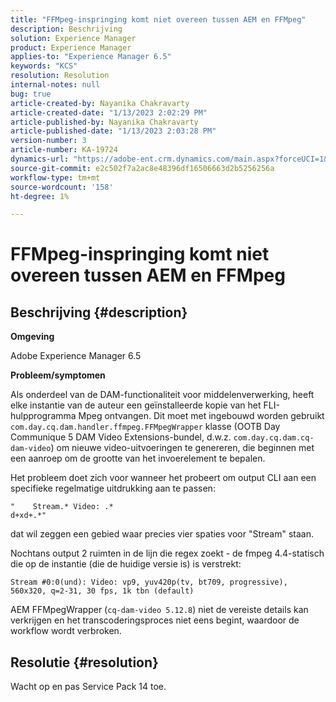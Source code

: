 ```yaml
---
title: "FFMpeg-inspringing komt niet overeen tussen AEM en FFMpeg"
description: Beschrijving
solution: Experience Manager
product: Experience Manager
applies-to: "Experience Manager 6.5"
keywords: "KCS"
resolution: Resolution
internal-notes: null
bug: true
article-created-by: Nayanika Chakravarty
article-created-date: "1/13/2023 2:02:29 PM"
article-published-by: Nayanika Chakravarty
article-published-date: "1/13/2023 2:03:28 PM"
version-number: 3
article-number: KA-19724
dynamics-url: "https://adobe-ent.crm.dynamics.com/main.aspx?forceUCI=1&pagetype=entityrecord&etn=knowledgearticle&id=b5fe24ea-4a93-ed11-aad1-6045bd006c82"
source-git-commit: e2c502f7a2ac8e48396df16506663d2b5256256a
workflow-type: tm+mt
source-wordcount: '158'
ht-degree: 1%

---
```


# FFMpeg-inspringing komt niet overeen tussen AEM en FFMpeg

## Beschrijving {#description}


<b>Omgeving</b>

Adobe Experience Manager 6.5

<b>Probleem/symptomen</b>

Als onderdeel van de DAM-functionaliteit voor middelenverwerking, heeft elke instantie van de auteur een geïnstalleerde kopie van het FLI-hulpprogramma Mpeg ontvangen. Dit moet met ingebouwd worden gebruikt `com.day.cq.dam.handler.ffmpeg.FFMpegWrapper` klasse (OOTB Day Communique 5 DAM Video Extensions-bundel, d.w.z. `com.day.cq.dam.cq-dam-video`) om nieuwe video-uitvoeringen te genereren, die beginnen met een aanroep om de grootte van het invoerelement te bepalen.

Het probleem doet zich voor wanneer het probeert om output CLI aan een specifieke regelmatige uitdrukking aan te passen:


```
"    Stream.* Video: .*
d+xd+.*"
```


dat wil zeggen een gebied waar precies vier spaties voor &quot;Stream&quot; staan.

Nochtans output 2 ruimten in de lijn die regex zoekt - de fmpeg 4.4-statisch die op de instantie (die de huidige versie is) is verstrekt:


```
Stream #0:0(und): Video: vp9, yuv420p(tv, bt709, progressive), 560x320, q=2-31, 30 fps, 1k tbn (default)
```


AEM FFMpegWrapper (`cq-dam-video 5.12.8`) niet de vereiste details kan verkrijgen en het transcoderingsproces niet eens begint, waardoor de workflow wordt verbroken.


## Resolutie {#resolution}


Wacht op en pas Service Pack 14 toe.
